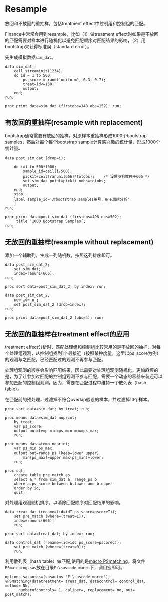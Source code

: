 
# Resample

放回和不放回的重抽样，包括treatment effect中控制组和控制组的匹配。

Finance中常常会用到resample，比如（1）做treatment effect时如果是不放回的匹配需要对样本进行随机化以避免匹配顺序对匹配结果的影响，（2）用bootstrap来获得标准误（standard error）。

先生成模拟数据`sim_dat`。

```sas
data sim_dat;
    call streaminit(1234);
    do id = 1 to 500;
        ps_score = rand('uniform', 0.3, 0.7);
        treat=id<=150;
        output;
    end;
run;

proc print data=sim_dat (firstobs=148 obs=152); run;
```



## 有放回的重抽样(resample with replacement)

bootstrap通常需要有放回的抽样，对原样本重抽样形成1000个bootstrap samples，然后对每个每个bootstrap sample计算感兴趣的统计量，形成1000个统计量。

```sas
data post_sim_dat (drop=i);
           
    do i=1 to 500*1000;
        sample_id=ceil(i/500);
        pickit=ceil(ranuni(666)*totobs);    /* 设置随机数种子666 */
        set sim_dat point=pickit nobs=totobs;
        output;
    end;
    stop; 
    label sample_id='对bootstrap samples编号，用于后续分析'
    ;
run;

proc print data=post_sim_dat (firstobs=498 obs=502);
     title ’1000 Bootstrap Samples’;
run;
```


## 无放回的重抽样(resample without replacement)
添加一个辅助列，生成一列随机数，按照这列排序即可。


```sas
data post_sim_dat_2;
    set sim_dat;
    index=ranuni(666);
run;

proc sort data=post_sim_dat_2; by index; run;

data post_sim_dat_2;
    new_id=_n_;
    set post_sim_dat_2 (drop=index);
run;

proc print data=post_sim_dat_2 (obs=4); run;

```


## 无放回的重抽样在treatment effect的应用
treatment effect分析时，匹配处理组和控制组比较常用的是不放回的抽样，对每个处理组观测，从控制组找到1个最接近（按照某种度量，这里以ps_score为例）的观测与之匹配。已经匹配过的观测不再参与匹配。

处理组观测的顺序会影响匹配结果，因此需要对处理组观测随机化。更加麻烦的是，为了让参加过匹配的控制组观测不参与匹配，需要一个动态的容器来装还可以参加匹配的控制组观测。因为，需要在匹配过程中维持一个散列表（hash table）。

在匹配前的预处理，过滤掉不符合overlap假设的样本，共过滤掉13个样本。


```sas
proc sort data=sim_dat; by treat; run;

proc means data=sim_dat noprint;
    by treat;
    var ps_score;
    output out=temp min=ps_min max=ps_max;
    run;

proc means data=temp noprint;
    var ps_min ps_max;
    output out=range_ps (keep=lower upper) 
        min(ps_max)=upper max(ps_min)=lower;
    run;

proc sql;
    create table pre_match as
    select a.* from sim_dat a, range_ps b
    where a.ps_score between b.lower and b.upper
    order by id;  
    quit;
```




对处理组观测随机排序，以消除匹配顺序对匹配结果的影响。


```sas
data treat_dat (rename=(id=idT ps_score=pscoreT));
    set pre_match (where=(treat=1));  
    index=ranuni(666);
    run;
    
proc sort data=treat_dat; by index; run;

data control_dat (rename=(id=idC ps_score=pscoreC));
    set pre_match (where=(treat=0));
    run;
```


利用散列表（hash table）做匹配,使用的是[macro PSmatching](http://home.uchicago.edu/~mcoca/docs/PSmatching.sas)。将文件`PSmatching.sas`放在目录`F:\sascode_macro`下，调用宏即可。

```sas
options sasautos=(sasautos 'F:\sascode_macro');
%PSMatching(datatreatment= treat_dat, datacontrol= control_dat, method= NN,
      numberofcontrols= 1, caliper=, replacement= no, out= post_match);
```
